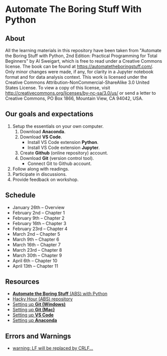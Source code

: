 # Automate The Boring Stuff With Python

## About

All the learning materials in this repository have been taken from "Automate the Boring Stuff with Python, 2nd Edition: Practical Programming for Total Beginners" by Al Sweigart, which is free to read under a Creative Commons license. The book can be found at <https://automatetheboringstuff.com/>. Only minor changes were made, if any, for clarity in a Jupyter notebook format and for data analysis context. This work is licensed under the Creative Commons Attribution-NonCommercial-ShareAlike 3.0 United States License. To view a copy of this license, visit <http://creativecommons.org/licenses/by-nc-sa/3.0/us/> or send a letter to Creative Commons, PO Box 1866, Mountain View, CA 94042, USA.

## Our goals and expectations

1. Setup the essentials on your own computer.
    1. Download __Anaconda__.
    1. Download __VS Code__.
        * Install VS Code extension __Python__.
        * Install VS Code extension __Jupyter__.
    1. Create __Github__ (online repository) account.
    1. Download __Git__ (version control tool).
        * Connect Git to Github account.
1. Follow along with readings.
1. Participate in discussions.
1. Provide feedback on workshop.

## Schedule

* January 26th – Overview
* February 2nd – Chapter 1
* February 9th – Chapter 2
* February 16th – Chapter 3
* February 23rd – Chapter 4
* March 2nd – Chapter 5
* March 9th – Chapter 6
* March 16th – Chapter 7
* March 23rd – Chapter 8
* March 30th – Chapter 9
* April 6th – Chapter 10
* April 13th – Chapter 11

## Resources

* [__Automate the Boring Stuff__ (ABS) with Python](https://automatetheboringstuff.com/)
* [Hacky Hour (ABS) repository](https://github.com/UIHackyHour/AutomateTheBoringSweigart)
* [Setting up __Git (Windows)__](https://medium.com/@aklson_DS/how-to-properly-setup-your-github-repository-windows-version-ea596b398b)
* [Setting up __Git (Mac)__](https://medium.com/@aklson_DS/how-to-properly-setup-your-github-repository-mac-version-3a8047b899e5)
* [Setting up __VS Code__](https://code.visualstudio.com/docs/python/python-tutorial)
* [Setting up __Anaconda__](https://docs.anaconda.com/anaconda/)

## Errors and Warnings

* [warning: LF will be replaced by CRLF...](http://vcloud-lab.com/entries/devops/resolved-git-warning-lf-will-be-replaced-by-crlf-in-file)
